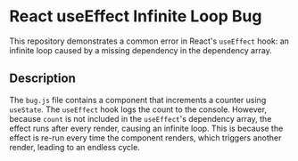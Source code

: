 # React useEffect Infinite Loop Bug

This repository demonstrates a common error in React's `useEffect` hook: an infinite loop caused by a missing dependency in the dependency array.

## Description

The `bug.js` file contains a component that increments a counter using `useState`.  The `useEffect` hook logs the count to the console. However, because `count` is not included in the `useEffect`'s dependency array, the effect runs after every render, causing an infinite loop.  This is because the effect is re-run every time the component renders, which triggers another render, leading to an endless cycle.